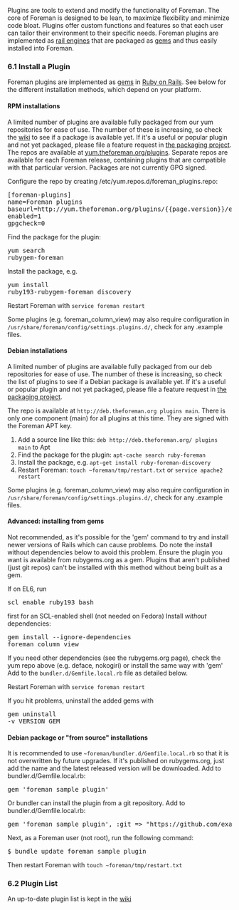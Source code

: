 
Plugins are tools to extend and modify the functionality of Foreman. The core of Foreman is designed to be lean, to maximize flexibility and minimize code bloat. Plugins offer custom functions and features so that each user can tailor their environment to their specific needs. Foreman plugins are implemented as [rail engines](http://guides.rubyonrails.org/engines.html) that are packaged as [gems](http://guides.rubygems.org/what-is-a-gem/) and thus easily installed into Foreman.

### 6.1 Install a Plugin

Foreman plugins are implemented as [gems](http://guides.rubygems.org/what-is-a-gem/) in [Ruby on Rails](http://www.rubyonrails.org). See below for the different installation methods, which depend on your platform.

#### RPM installations

A limited number of plugins are available fully packaged from our yum repositories for ease of use. The number of these is increasing, so check the [wiki](http://projects.theforeman.org/projects/foreman/wiki/List_of_Plugins) to see if a package is available yet.  If it's a useful or popular plugin and not yet packaged, please file a feature request in [the packaging project](http://projects.theforeman.org/projects/rpms/issues/new).
The repos are available at [yum.theforeman.org/plugins](http://yum.theforeman.org/plugins/).  Separate repos are available for each Foreman release, containing plugins that are compatible with that particular version.  Packages are not currently GPG signed.

Configure the repo by creating /etc/yum.repos.d/foreman_plugins.repo:

<pre>
[foreman-plugins]
name=Foreman plugins
baseurl=http://yum.theforeman.org/plugins/{{page.version}}/el6/x86_64/
enabled=1
gpgcheck=0
</pre>

Find the package for the plugin: <pre>yum search rubygem-foreman</pre>
Install the package, e.g. <pre>yum install ruby193-rubygem-foreman_discovery</pre>
Restart Foreman with `service foreman restart`

Some plugins (e.g. foreman_column_view) may also require configuration in `/usr/share/foreman/config/settings.plugins.d/`, check for any .example files.

#### Debian installations

A limited number of plugins are available fully packaged from our deb repositories for ease of use. The number of these is increasing, so check the list of plugins to see if a Debian package is available yet. If it's a useful or popular plugin and not yet packaged, please file a feature request in [the packaging project](http://projects.theforeman.org/projects/rpms/issues/new).

The repo is available at `http://deb.theforeman.org plugins main`. There is only one component (main) for all plugins at this time. They are signed with the Foreman APT key.

1. Add a source line like this: `deb http://deb.theforeman.org/ plugins main` to Apt
2. Find the package for the plugin: `apt-cache search ruby-foreman`
3. Install the package, e.g. `apt-get install ruby-foreman-discovery`
4. Restart Foreman: `touch ~foreman/tmp/restart.txt` or `service apache2 restart`

Some plugins (e.g. foreman_column_view) may also require configuration in `/usr/share/foreman/config/settings.plugins.d/`, check for any .example files.

#### Advanced: installing from gems

Not recommended, as it's possible for the 'gem' command to try and install newer versions of Rails which can cause problems. Do note the install without dependencies below to avoid this problem.
Ensure the plugin you want is available from rubygems.org as a gem. Plugins that aren't published (just git repos) can't be installed with this method without being built as a gem.

If on EL6, run <pre>scl enable ruby193 bash</pre> first for an SCL-enabled shell (not needed on Fedora)
Install *without* dependencies: <pre>gem install --ignore-dependencies foreman_column_view</pre>
If you need other dependencies (see the rubygems.org page), check the yum repo above (e.g. deface, nokogiri) or install the same way with 'gem'
Add to the `bundler.d/Gemfile.local.rb` file as detailed below.

Restart Foreman with `service foreman restart`

If you hit problems, uninstall the added gems with <pre>gem uninstall -v VERSION GEM</pre>

#### Debian package or "from source" installations

It is recommended to use `~foreman/bundler.d/Gemfile.local.rb` so that it is not overwritten by future upgrades.
If it's published on rubygems.org, just add the name and the latest released version will be downloaded.  Add to bundler.d/Gemfile.local.rb:
<pre>gem 'foreman_sample_plugin'</pre>

Or bundler can install the plugin from a git repository.  Add to bundler.d/Gemfile.local.rb:
<pre>gem 'foreman_sample_plugin', :git => "https://github.com/example/foreman_sample_plugin.git"</pre>

Next, as a Foreman user (not root), run the following command:
<pre>$ bundle update foreman_sample_plugin</pre>

Then restart Foreman with `touch ~foreman/tmp/restart.txt`

### 6.2 Plugin List
An up-to-date plugin list is kept in the [wiki](http://projects.theforeman.org/projects/foreman/wiki/List_of_Plugins)

